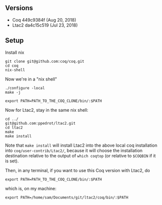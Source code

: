 ## Versions

-   Coq 449c9384f (Aug 20, 2018)
-   Ltac2 da4c15c519 (Jul 23, 2018)


## Setup

Install nix

```
git clone git@github.com:coq/coq.git
cd coq
nix-shell
```

Now we're in a "nix shell"

```
./configure -local
make -j
```

```
export PATH=PATH_TO_THE_COQ_CLONE/bin/:$PATH
```

Now for Ltac2, stay in the same nix shell:

```
cd ../
git@github.com:ppedrot/ltac2.git
cd ltac2
make
make install
```

Note that `make install` will install Ltac2 into the above local coq installation into `coq/user-contrib/Ltac2/`, because it will choose the installation destination relative to the output of `which coqtop` (or relative to `$COQBIN` if it is set).

Then, in any terminal, if you want to use this Coq version with Ltac2, do

```
export PATH=PATH_TO_THE_COQ_CLONE/bin/:$PATH
```

which is, on my machine:

```
export PATH=/home/sam/Documents/git/ltac2/coq/bin/:$PATH
```
